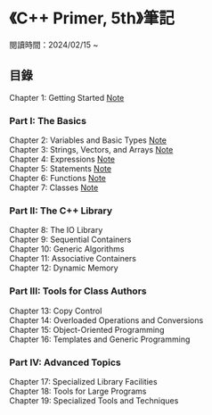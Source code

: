 # 《C++ Primer, 5th》筆記
閱讀時間：2024/02/15 ~ 

## 目錄
Chapter 1: Getting Started [Note](./notes/ch01.md)   

### Part I: The Basics
Chapter 2: Variables and Basic Types [Note](./notes/ch02.md)  
Chapter 3: Strings, Vectors, and Arrays [Note](./notes/ch03.md)  
Chapter 4: Expressions [Note](./notes/ch04.md)  
Chapter 5: Statements [Note](./notes/ch05.md)  
Chapter 6: Functions [Note](./notes/ch06.md)  
Chapter 7: Classes [Note](./notes/ch07.md)  

### Part II: The C++ Library
Chapter 8: The IO Library  
Chapter 9: Sequential Containers  
Chapter 10: Generic Algorithms  
Chapter 11: Associative Containers  
Chapter 12: Dynamic Memory  

### Part III: Tools for Class Authors
Chapter 13: Copy Control  
Chapter 14: Overloaded Operations and Conversions  
Chapter 15: Object-Oriented Programming  
Chapter 16: Templates and Generic Programming  

### Part IV: Advanced Topics
Chapter 17: Specialized Library Facilities  
Chapter 18: Tools for Large Programs  
Chapter 19: Specialized Tools and Techniques  